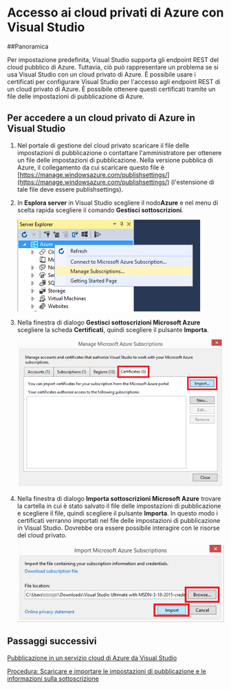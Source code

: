 <properties 
   pageTitle="Accesso ai cloud privati di Azure con Visual Studio"
   description="Informazioni su come accedere alle risorse del cloud privato con Visual Studio."
   services="visual-studio-online"
   documentationCenter="na"
   authors="kempb"
   manager="douge"
   editor="tglee" />
<tags 
   ms.service="multiple"
   ms.devlang="dotnet"
   ms.topic="article"
   ms.tgt_pltfrm="na"
   ms.workload="multiple"
   ms.date="08/13/2015"
   ms.author="kempb" />

# Accesso ai cloud privati di Azure con Visual Studio

##Panoramica

Per impostazione predefinita, Visual Studio supporta gli endpoint REST del cloud pubblico di Azure. Tuttavia, ciò può rappresentare un problema se si usa Visual Studio con un cloud privato di Azure. È possibile usare i certificati per configurare Visual Studio per l'accesso agli endpoint REST di un cloud privato di Azure. È possibile ottenere questi certificati tramite un file delle impostazioni di pubblicazione di Azure.

## Per accedere a un cloud privato di Azure in Visual Studio

1. Nel portale di gestione del cloud privato scaricare il file delle impostazioni di pubblicazione o contattare l'amministratore per ottenere un file delle impostazioni di pubblicazione. Nella versione pubblica di Azure, il collegamento da cui scaricare questo file è [https://manage.windowsazure.com/publishsettings/](https://manage.windowsazure.com/publishsettings/) (l'estensione di tale file deve essere publishsettings).

1. In **Esplora server** in Visual Studio scegliere il nodo**Azure** e nel menu di scelta rapida scegliere il comando **Gestisci sottoscrizioni**.

    ![Comando Gestisci sottoscrizioni](./media/vs-azure-tools-access-private-azure-clouds-with-visual-studio/IC790778.png)

1. Nella finestra di dialogo **Gestisci sottoscrizioni Microsoft Azure** scegliere la scheda **Certificati**, quindi scegliere il pulsante **Importa**.

    ![Importazione di certificati di Azure](./media/vs-azure-tools-access-private-azure-clouds-with-visual-studio/IC790779.png)

1. Nella finestra di dialogo **Importa sottoscrizioni Microsoft Azure** trovare la cartella in cui è stato salvato il file delle impostazioni di pubblicazione e scegliere il file, quindi scegliere il pulsante **Importa**. In questo modo i certificati verranno importati nel file delle impostazioni di pubblicazione in Visual Studio. Dovrebbe ora essere possibile interagire con le risorse del cloud privato.

    ![Importazione delle impostazioni di pubblicazione](./media/vs-azure-tools-access-private-azure-clouds-with-visual-studio/IC790780.png)

## Passaggi successivi

[Pubblicazione in un servizio cloud di Azure da Visual Studio](https://msdn.microsoft.com/library/azure/ee460772.aspx)

[Procedura: Scaricare e importare le impostazioni di pubblicazione e le informazioni sulla sottoscrizione](https://msdn.microsoft.com/library/dn385850(v=nav.70).aspx)

<!---HONumber=Oct15_HO3-->
